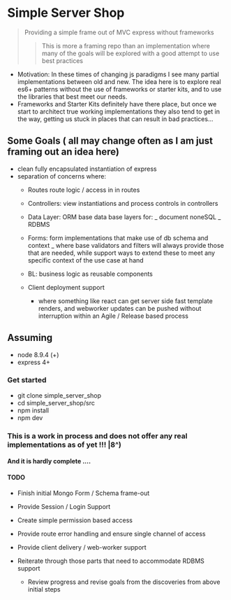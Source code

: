 
# Simple Server Shop

>Providing a simple frame out of MVC express without frameworks
>> This is more a framing repo than an implementation where many of the goals will be explored with a good attempt to use best practices
- Motivation: In these times of changing js paradigms I see many partial implementations between old and new. The idea here is to explore real es6+ patterns without the use of frameworks or starter kits, and to use the libraries that best meet our needs.
 - Frameworks and Starter Kits definitely have there place, but once we start to architect true working implementations they also tend to get in the way, getting us stuck in places that can result in bad practices...  

## Some Goals ( all may change often as I am just framing out an idea here)
- clean fully encapsulated instantiation of express
- separation of concerns where:
  - Routes route logic / access in in routes
  - Controllers: view instantiations and process controls in controllers
  - Data Layer: ORM base data base layers for:
    _ document noneSQL
    _ RDBMS

  - Forms: form implementations that make use of db schema and context
    _ where base validators and filters will always provide those that are needed, while support ways to extend these to meet any specific context of the use case at hand

  - BL: business logic as reusable components

  - Client deployment support
    - where something like react can get server side fast template renders, and webworker updates can be pushed without interruption within an Agile / Release based process

## Assuming
- node 8.9.4 (+)
- express 4+

### Get started
- git clone simple_server_shop
- cd simple_server_shop/src
- npm install
- npm dev

### This is a work in process and does not offer any real implementations as of yet !!! |8^)
#### And it is hardly complete ....


#### TODO

- Finish initial Mongo Form / Schema frame-out
- Provide Session / Login Support
- Create simple permission based access
- Provide route error handling and ensure single channel of access
- Provide client delivery / web-worker support
- Reiterate through those parts that need to accommodate RDBMS support

  - Review progress and revise goals from the discoveries from above initial steps

